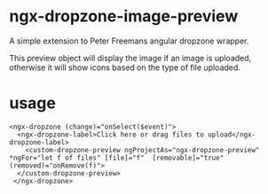 # ngx-dropzone-image-preview
A simple extension to Peter Freemans angular dropzone wrapper.

This preview object will display the image if an image is uploaded, otherwise it will show icons based on the type of file uploaded.

# usage
```
<ngx-dropzone (change)="onSelect($event)">
  <ngx-dropzone-label>Click here or drag files to upload</ngx-dropzone-label>
    <custom-dropzone-preview ngProjectAs="ngx-dropzone-preview" *ngFor="let f of files" [file]="f"  [removable]="true" (removed)="onRemove(f)">
  </custom-dropzone-preview>
 </ngx-dropzone>
 ```
